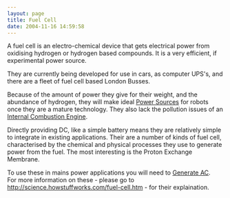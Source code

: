 ```yaml
---
layout: page
title: Fuel Cell
date: 2004-11-16 14:59:58
---
```

<p>A fuel cell is an electro-chemical device that gets electrical power from oxidising hydrogen or hydrogen based compounds. It is a very efficient, if experimental power source.
</p>
<p>They are currently being developed for use in cars, as computer UPS's, and there are a fleet of fuel cell based London Busses.
</p>
<p>Because of the amount of power they give for their weight, and the abundance of hydrogen, they will make ideal <a href="/wiki/power_sources.html" title="Power Sources">Power Sources</a> for robots once they are a mature technology. They also lack the pollution issues of an <a href="/wiki/internal_combustion_engine.html" title="As used in the common automobile">Internal Combustion Engine</a>.
</p>
<p>Directly providing DC, like a simple battery means they are relatively simple to integrate in existing applications. Their are a number of kinds of fuel cell, characterised by the chemical and physical processes they use to generate power from the fuel. The most interesting is the Proton Exchange Membrane.
</p>
<p>To use these in mains power applications you will need to <a href="/wiki/generating_ac_from_dc.html" title="Generating AC From DC">Generate AC</a>.
<br/>For more information on these - please go to <a  href="http://science.howstuffworks.com/fuel-cell.htm" rel="external" target="_blank">http://science.howstuffworks.com/fuel-cell.htm</a> - for their explaination.
</p>
